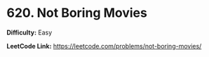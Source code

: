 # 620. Not Boring Movies

**Difficulty:** Easy

**LeetCode Link:** https://leetcode.com/problems/not-boring-movies/

